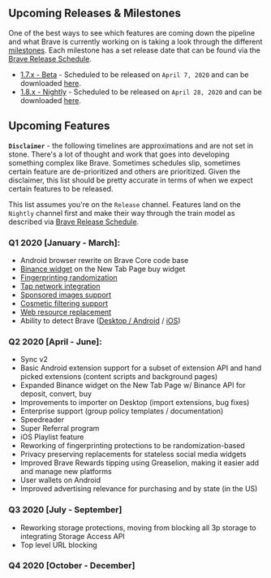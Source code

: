 
## Upcoming Releases & Milestones

One of the best ways to see which features are coming down the pipeline and what Brave is currently working on is taking a look through the different [milestones](https://github.com/brave/brave-browser/milestones). Each milestone has a set release date that can be found via the [Brave Release Schedule](https://github.com/brave/brave-browser/wiki/Brave-Release-Schedule).

* [1.7.x - Beta](https://github.com/brave/brave-browser/milestone/84?closed=1) - Scheduled to be released on `April 7, 2020` and can be downloaded [here](http://brave.com/download-beta).
* [1.8.x - Nightly](https://github.com/brave/brave-browser/milestone/92?closed=1) - Scheduled to be released on `April 28, 2020` and can be downloaded [here](http://brave.com/download-nightly).

## Upcoming Features

**`Disclaimer`** - the following timelines are approximations and are not set in stone. There's a lot of thought and work that goes into developing something complex like Brave. Sometimes schedules slip, sometimes certain feature are de-prioritized and others are prioritized. Given the disclaimer, this list should be pretty accurate in terms of when we expect certain features to be released.

This list assumes you're on the `Release` channel. Features land on the `Nightly` channel first and make their way through the train model as described via [Brave Release Schedule](https://github.com/brave/brave-browser/wiki/Brave-Release-Schedule).

### Q1 2020 [January - March]:

* Android browser rewrite on Brave Core code base
* [Binance widget](https://brave.com/binance/) on the New Tab Page buy widget
* [Fingerprinting randomization](https://brave.com/whats-brave-done-for-my-privacy-lately-episode3/)
* [Tap network integration](https://brave.com/brave-and-tap-network-partnership-connects-consumers-and-brands-via-blockchain/)
* [Sponsored images support](https://brave.com/sponsored-images-now-available-on-all-brave-platforms/)
* [Cosmetic filtering support](https://brave.com/whats-brave-done-for-my-privacy-lately-episode2/)
* [Web resource replacement](https://brave.com/whats-brave-done-for-my-privacy-lately-episode1/)
* Ability to detect Brave ([Desktop / Android](https://github.com/brave/brave-core/pull/4721) / [iOS](https://github.com/brave/brave-ios/pull/2374))

### Q2 2020 [April - June]:

* Sync v2
* Basic Android extension support for a subset of extension API and hand picked extensions (content scripts and background pages)
* Expanded Binance widget on the New Tab Page w/ Binance API for deposit, convert, buy
* Improvements to importer on Desktop (import extensions, bug fixes)
* Enterprise support (group policy templates / documentation)
* Speedreader
* Super Referral program
* iOS Playlist feature
* Reworking of fingerprinting protections to be randomization-based
* Privacy preserving replacements for stateless social media widgets
* Improved Brave Rewards tipping using Greaselion, making it easier add and manage new platforms
* User wallets on Android
* Improved advertising relevance for purchasing and by state (in the US)

### Q3 2020 [July - September]
* Reworking storage protections, moving from blocking all 3p storage to integrating Storage Access API
* Top level URL blocking

### Q4 2020 [October - December]